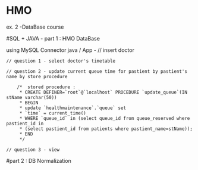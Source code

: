 # HMO

ex. 2 -DataBase course

#SQL + JAVA - part 1 : HMO DataBase

using MySQL Connector
java / App - 
	// insert doctor

	// question 1 - select doctor's timetable

	// question 2 - update current queue time for pastient by pastient's name by store procedure

		/*  stored procedure :
		 * CREATE DEFINER=`root`@`localhost` PROCEDURE `update_queue`(IN stName varchar(50))
		 * BEGIN  
		 * update `healthmaintenance`.`queue` set  
		 * `time` = current_time()
		 * WHERE `queue_id` in (select queue_id from queue_reserved where pastient_id in
		 * (select pastient_id from patients where pastient_name=stName));
		 * END
		 */

	// question 3 - view 

#part 2 : DB Normalization 

